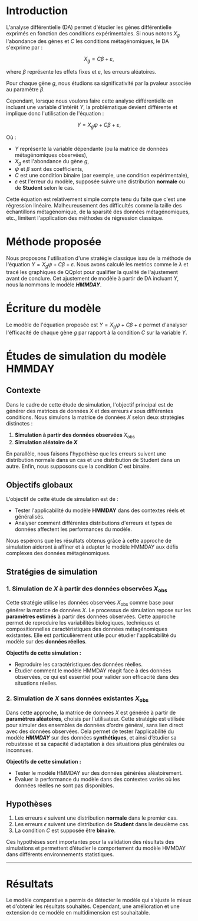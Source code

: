 # Introduction

L'analyse différentielle (DA) permet d'étudier les gènes différentielle exprimés en fonction des conditions expérimentales. Si nous notons $X_g$ l'abondance des gènes et $C$ les conditions métagénomiques, le DA s'exprime par :

$$
X_g=C \beta+\varepsilon,
$$

where $\beta$ représente les effets fixes et $\varepsilon$, les erreurs aléatoires.

Pour chaque gène $g$, nous étudions sa significativité par la pvaleur associée au paramètre $\beta$. 

Cependant, lorsque nous voulons faire cette analyse différentielle en incluant une variable d'intérêt $Y$, la problématique devient différente et implique donc l'utilisation de l'équation :

$$Y=X_g \psi+C \beta+\varepsilon,$$

Où :
- $Y$ représente la variable dépendante (ou la matrice de données métagénomiques observées),
- $X_g$ est l'abondance du gène $g$,
- $\psi$ et $\beta$ sont des coefficients,
- $C$ est une condition binaire (par exemple, une condition expérimentale),
- $\varepsilon$ est l'erreur du modèle, supposée suivre une distribution **normale** ou de **Student** selon le cas.

Cette équation est relativement simple compte tenu du faite que c'est une régression linéaire. Malheureusement des difficultés comme la taille des échantillons métagénomique, de la sparsité des données métagénomiques, etc., limitent l'application des méthodes de régression classique. 

# Méthode proposée
Nous proposons l'utilisation d'une stratégie classique issu de la méthode de l'équation $Y=X_g \psi+ C \beta+\varepsilon$. Nous avons calculé les metrics comme le $\lambda$ et tracé les graphiques de QQplot pour qualifier la qualité de l'ajustement avant de conclure. Cet ajustement de modèle à partir de DA incluant $Y$, nous la nommons le modèle ***HMMDAY***.

# Écriture du modèle
Le modèle de l'équation proposée est $Y=X_g \psi+C \beta+\varepsilon$ permet d'analyser l'éfficacité de chaque gène $g$ par rapport à la condition $C$ sur la variable $Y$. 

# Études de simulation du modèle HMMDAY

## Contexte

Dans le cadre de cette étude de simulation, l'objectif principal est de générer des matrices de données $X$ et des erreurs $\epsilon$ sous différentes conditions. Nous simulons la matrice de données $X$ selon deux stratégies distinctes : 

1. **Simulation à partir des données observées**  $X_{\text{obs}}$
2. **Simulation aléatoire de $X$**

En parallèle, nous faisons l'hypothèse que les erreurs suivent une distribution normale dans un cas et une distribution de Student dans un autre. Enfin, nous supposons que la condition $C$ est binaire.

## Objectifs globaux

L'objectif de cette étude de simulation est de :
- Tester l'applicabilité du modèle **HMMDAY** dans des contextes réels et généralisés.
- Analyser comment différentes distributions d'erreurs et types de données affectent les performances du modèle.
  
Nous espérons que les résultats obtenus grâce à cette approche de simulation aideront à affiner et à adapter le modèle HMMDAY aux défis complexes des données métagénomiques.

## Stratégies de simulation

### 1. Simulation de $X$ à partir des données observées $X_{\text{obs}}$

Cette stratégie utilise les données observées $X_{\text{obs}}$ comme base pour générer la matrice de données $X$. Le processus de simulation repose sur les **paramètres estimés** à partir des données observées. Cette approche permet de reproduire les variabilités biologiques, techniques et compositionnelles caractéristiques des données métagénomiques existantes. Elle est particulièrement utile pour étudier l'applicabilité du modèle sur des **données réelles**.

**Objectifs de cette simulation :**
- Reproduire les caractéristiques des données réelles.
- Étudier comment le modèle HMMDAY réagit face à des données observées, ce qui est essentiel pour valider son efficacité dans des situations réelles.

### 2. Simulation de $X$ sans données existantes $X_{\text{obs}}$

Dans cette approche, la matrice de données $X$ est générée à partir de **paramètres aléatoires**, choisis par l'utilisateur. Cette stratégie est utilisée pour simuler des ensembles de données d’ordre général, sans lien direct avec des données observées. Cela permet de tester l’applicabilité du modèle ***HMMDAY*** sur des données **synthétiques**, et ainsi d’étudier sa robustesse et sa capacité d’adaptation à des situations plus générales ou inconnues.

**Objectifs de cette simulation :**
- Tester le modèle HMMDAY sur des données générées aléatoirement.
- Évaluer la performance du modèle dans des contextes variés où les données réelles ne sont pas disponibles.

## Hypothèses

1. Les erreurs $\epsilon$ suivent une distribution **normale** dans le premier cas.
2. Les erreurs $\epsilon$ suivent une distribution de **Student** dans le deuxième cas.
3. La condition $C$ est supposée être **binaire**.

Ces hypothèses sont importantes pour la validation des résultats des simulations et permettent d’étudier le comportement du modèle HMMDAY dans différents environnements statistiques.

--------------------------------------------------------------------------------------------------------------------------------------



# Résultats

Le modèle comparative  a permis de détecter le modèle qui s'ajuste le mieux et d'obtenir les résultats souhaités. Cependant, une amélioration et une extension de ce modèle en multidimension est souhaitable.



